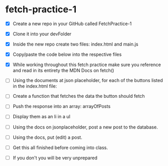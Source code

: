 # fetch-practice-1

-[x] Create a new repo in your GitHub called FetchPractice-1

-[x] Clone it into your devFolder

-[x] Inside the new repo create two files: index.html and main.js

-[x] Copy/paste the code below into the respective files

-[x] While working throughout this fetch practice make sure you reference and read in its entirety the MDN Docs on fetch()

-[ ] Using the documents at json placeholder, for each of the buttons listed in the index.html file:

-[ ] Create a function that fetches the data the button should fetch

-[ ] Push the response into an array: arrayOfPosts

-[ ] Display them as an li in a ul

-[ ] Using the docs on jsonplaceholder, post a new post to the database.

-[ ] Using the docs, put (edit) a post.

-[ ] Get this all finished before coming into class.

-[ ] If you don't you will be very unprepared

